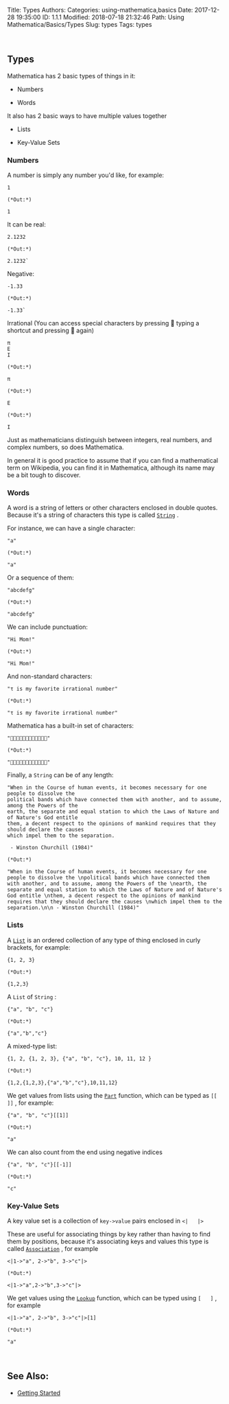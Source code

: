 Title: Types
Authors: 
Categories: using-mathematica,basics
Date: 2017-12-28 19:35:00
ID: 1.1.1
Modified: 2018-07-18 21:32:46
Path: Using Mathematica/Basics/Types
Slug: types
Tags: types

<a id="types" style="width:0;height:0;margin:0;padding:0;">&zwnj;</a>

## Types

Mathematica has 2 basic types of things in it:

* Numbers

* Words

It also has 2 basic ways to have multiple values together

* Lists

* Key-Value Sets

### Numbers

A number is simply any number you'd like, for example:

    1

    (*Out:*)
    
    1

It can be real:

    2.1232

    (*Out:*)
    
    2.1232`

Negative:

    -1.33

    (*Out:*)
    
    -1.33`

Irrational (You can access special characters by pressing  typing a shortcut and pressing  again)

    π
    E
    I

    (*Out:*)
    
    π

    (*Out:*)
    
    E

    (*Out:*)
    
    I

Just as mathematicians distinguish between integers, real numbers, and complex numbers, so does Mathematica.

In general it is good practice to assume that if you can find a mathematical term on Wikipedia, you can find it in Mathematica, although its name may be a bit tough to discover.

### Words

A word is a string of letters or other characters enclosed in double quotes. Because it's a string of characters this type is called  [```String```](https://reference.wolfram.com/language/ref/String.html) .

For instance, we can have a single character:

    "a"

    (*Out:*)
    
    "a"

Or a sequence of them:

    "abcdefg"

    (*Out:*)
    
    "abcdefg"

We can include punctuation:

    "Hi Mom!"

    (*Out:*)
    
    "Hi Mom!"

And non-standard characters:

    "τ is my favorite irrational number"

    (*Out:*)
    
    "τ is my favorite irrational number"

Mathematica has a built-in set of characters:

    ""

    (*Out:*)
    
    ""

Finally, a  ```String``` can be of any length:

    "When in the Course of human events, it becomes necessary for one people to dissolve the 
    political bands which have connected them with another, and to assume, among the Powers of the 
    earth, the separate and equal station to which the Laws of Nature and of Nature's God entitle 
    them, a decent respect to the opinions of mankind requires that they should declare the causes 
    which impel them to the separation.
    
     - Winston Churchill (1984)"

    (*Out:*)
    
    "When in the Course of human events, it becomes necessary for one people to dissolve the \npolitical bands which have connected them with another, and to assume, among the Powers of the \nearth, the separate and equal station to which the Laws of Nature and of Nature's God entitle \nthem, a decent respect to the opinions of mankind requires that they should declare the causes \nwhich impel them to the separation.\n\n - Winston Churchill (1984)"

### Lists

A  [```List```](https://reference.wolfram.com/language/ref/List.html) is an ordered collection of any type of thing enclosed in curly brackets, for example:

    {1, 2, 3}

    (*Out:*)
    
    {1,2,3}

A  ```List``` of  ```String``` :

    {"a", "b", "c"}

    (*Out:*)
    
    {"a","b","c"}

A mixed-type list:

    {1, 2, {1, 2, 3}, {"a", "b", "c"}, 10, 11, 12 }

    (*Out:*)
    
    {1,2,{1,2,3},{"a","b","c"},10,11,12}

We get values from lists using the  [```Part```](https://reference.wolfram.com/language/ref/Part.html) function, which can be typed as  ```[[   ]]``` , for example:

    {"a", "b", "c"}[[1]]

    (*Out:*)
    
    "a"

We can also count from the end using negative indices

    {"a", "b", "c"}[[-1]]

    (*Out:*)
    
    "c"

### Key-Value Sets

A key value set is a collection of  ```key->value``` pairs enclosed in  ```<|   |>``` 

These are useful for associating things by key rather than having to find them by positions, because it's associating keys and values this type is called  [```Association```](https://reference.wolfram.com/language/ref/Association.html) , for example

    <|1->"a", 2->"b", 3->"c"|>

    (*Out:*)
    
    <|1->"a",2->"b",3->"c"|>

We get values using the  [```Lookup```](https://reference.wolfram.com/language/ref/Lookup.html) function, which can be typed using  ```[   ]``` , for example

    <|1->"a", 2->"b", 3->"c"|>[1]

    (*Out:*)
    
    "a"

<a id="see-also" style="width:0;height:0;margin:0;padding:0;">&zwnj;</a>

## See Also:

* [Getting Started](https://reference.wolfram.com/language/tutorial/GettingStartedOverview.html)